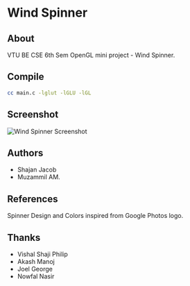 # Wind Spinner

## About 
VTU BE CSE 6th Sem OpenGL mini project - Wind Spinner.

## Compile
```bash
cc main.c -lglut -lGLU -lGL
```

## Screenshot
![Wind Spinner Screenshot](https://raw.githubusercontent.com/shajanjp/wind-spinner/089a537cb5eb521fab62f1903cad0013c7e682fa/Screenshot.png "Wind Spinner")

## Authors
- Shajan Jacob 
- Muzammil AM.

## References
Spinner Design and Colors inspired from Google Photos logo.

## Thanks
- Vishal Shaji Philip
- Akash Manoj
- Joel George
- Nowfal Nasir
